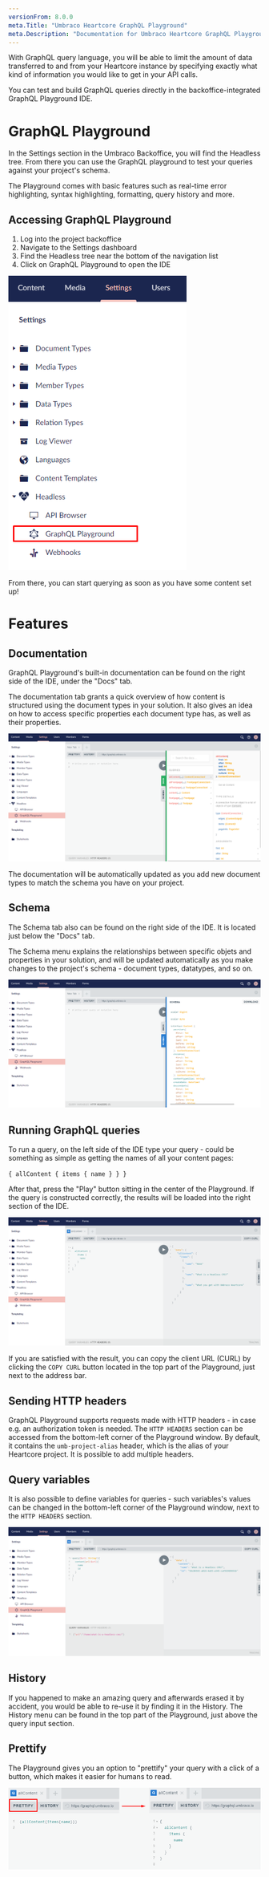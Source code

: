 ```yaml
---
versionFrom: 8.0.0
meta.Title: "Umbraco Heartcore GraphQL Playground"
meta.Description: "Documentation for Umbraco Heartcore GraphQL Playground"
---
```



With GraphQL query language, you will be able to limit the amount of data transferred to and from your Heartcore instance by specifying exactly what kind of information you would like to get in your API calls.

You can test and build GraphQL queries directly in the backoffice-integrated GraphQL Playground IDE.

# GraphQL Playground

In the Settings section in the Umbraco Backoffice, you will find the Headless tree. From there you can use the GraphQL playground to test your queries against your project's schema.

The Playground comes with basic features such as real-time error highlighting, syntax highlighting, formatting, query history and more.

## Accessing GraphQL Playground

1. Log into the project backoffice
2. Navigate to the Settings dashboard
3. Find the Headless tree near the bottom of the navigation list
4. Click on GraphQL Playground to open the IDE

![Where to find GraphQL Playground](images/where-to-find-graphql-playground.png)

From there, you can start querying as soon as you have some content set up!

# Features

## Documentation

GraphQL Playground's built-in documentation can be found on the right side of the IDE, under the "Docs" tab.

The documentation tab grants a quick overview of how content is structured using the document types in your solution. It also gives an idea on how to access specific properties each document type has, as well as their properties.

![Documentation Tab in the Playground](images/docs-helper.png)

The documentation will be automatically updated as you add new document types to match the schema you have on your project.

## Schema

The Schema tab also can be found on the right side of the IDE. It is located just below the "Docs" tab.

The Schema menu explains the relationships between specific objets and properties in your solution, and will be updated automatically as you make changes to the project's schema - document types, datatypes, and so on.

![Schema Tab in the Playground](images/schema-helper.png)

## Running GraphQL queries

To run a query, on the left side of the IDE type your query - could be something as simple as getting the names of all your content pages:

``
{
  allContent {
    items {
      name
    }
  }
}
``

After that, press the "Play" button sitting in the center of the Playground. If the query is constructed correctly, the results will be loaded into the right section of the IDE.

![Schema Tab in the Playground](images/sample-query.png)

If you are satisfied with the result, you can copy the client URL (CURL) by clicking the `COPY CURL` button located in the top part of the Playground, just next to the address bar.

## Sending HTTP headers

GraphQL Playground supports requests made with HTTP headers - in case e.g. an authorization token is needed.
The `HTTP HEADERS` section can be accessed from the bottom-left corner of the Playground window. By default, it contains the `umb-project-alias` header, which is the alias of your Heartcore project.
It is possible to add multiple headers.

## Query variables

It is also possible to define variables for queries - such variables's values can be changed in the bottom-left corner of the Playground window, next to the `HTTP HEADERS` section.

![Schema Tab in the Playground](images/query-variables.png)

## History

If you happened to make an amazing query and afterwards erased it by accident, you would be able to re-use it by finding it in the History.
The History menu can be found in the top part of the Playground, just above the query input section.

## Prettify

The Playground gives you an option to "prettify" your query with a click of a button, which makes it easier for humans to read.

![Schema Tab in the Playground](images/prettify.png)
